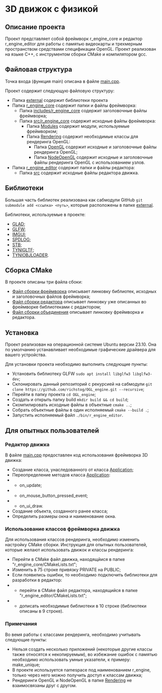 # 3D движок с физикой
## Описание проекта
Проект представляет собой фреймворк r_engine_core и редактор r_engine_editor для работы с памятью видеокарты и трехмерным пространством средствами спецификации OpenGL. Проект реализован на языке C++, с инструментом сборки CMake и компилятором gcc.

## Файловая структура

Точка входа (функция main) описана в файле [main.cpp](https://github.com/richstog/OGL_engine/blob/master/r_engine_editor/src/main.cpp).

Проект содержит следующую файловую структуру:
+ Папка [external](https://github.com/richstog/OGL_engine/tree/master/external) содержит библиотеки проекта
+ Папка [r_engine_core](https://github.com/richstog/OGL_engine/tree/master/r_engine_core) содержит папки и файлы фреймворка:
  + Папка [includes/r_engine_core](https://github.com/richstog/OGL_engine/tree/master/r_engine_core/includes/r_engine_core) содержит заголовочные файлы фреймворка;
  + Папка [src/r_engine_core](https://github.com/richstog/OGL_engine/tree/master/r_engine_core/src/r_engine_core) содержит исходные файлы фреймворка:
    + Папка [Modules](https://github.com/richstog/OGL_engine/tree/master/r_engine_core/src/r_engine_core/Modules) содержит модули, используемые фреймворком;
    + Папка [Rendering](https://github.com/richstog/OGL_engine/tree/master/r_engine_core/src/r_engine_core/Rendering) содержит необходимые классы для рендеринга OpenGL:
      + Папка [OpenGL](https://github.com/richstog/OGL_engine/tree/master/r_engine_core/src/r_engine_core/Rendering/OpenGL) содержит исходные и заголовочные файлы рендеринга OpenGL;
      + Папка [NodeOpenGL]() содержит исходные и заголовочные файлы рендеринга OpenGL с использованием узлов.
+ Папка [r_engine_editor](https://github.com/richstog/OGL_engine/tree/master/r_engine_editor) содержит папки и файлы редактора:
  + Папка [src](https://github.com/richstog/OGL_engine/tree/master/r_engine_editor/src) содержит исходные файлы редактора движка.

## Библиотеки
Большая часть библиотек реализована как сабмодули GitHub ```git submodule add <ссылка> <путь>```, которые расположены в папке [external](https://github.com/richstog/OGL_engine/tree/master/external).

Библиотеки, используемые в проекте:
+ [GLAD](https://glad.dav1d.de/);
+ [GLFW](https://github.com/glfw/glfw);
+ [IMGUI](https://github.com/ocornut/imgui);
+ [SPDLOG](https://github.com/gabime/spdlog);
+ [STB](https://github.com/nothings/stb);
+ [TYNIGLTF](https://github.com/syoyo/tinygltf);
+ [TYNIOBJLOADER](https://github.com/tinyobjloader/tinyobjloader).

## Сборка CMake
В проекте описаны три файла сбоки:
+ [Файл сборки фреймворка](https://github.com/richstog/OGL_engine/blob/master/r_engine_core/CMakeLists.txt) описывает линковку библиотек, исходных и заголовочных файлов фреймворка;
+ [Файл сборки редактора](https://github.com/richstog/OGL_engine/blob/master/r_engine_editor/CMakeLists.txt) описывает линковку уже описанных во фреймворке библиотеками с редактором;
+ [Файл сборки объединения](https://github.com/richstog/OGL_engine/blob/master/CMakeLists.txt) описывает линковку фреймворка и редактора.

## Установка
Проект реализован на операционной системе Ubuntu версии 23.10. Она по умолчанию устанавливает необходимые графические драйвера для вашего устройства.

Для установки проекта необходимо выполнить следующие пункты:
+ Установить библиотеку GLFW ```sudo apt install libglfw3 libglfw3-dev```;
+ Склонировать данный репозиторий с рекурсией на сабмодули ```git clone https://github.com/richstog/OGL_engine.git --recursive```;
+ Перейти в папку проекта ```cd OGL_engine```;
+ Создать и открыть папку build ```mkdir build && cd build```;
+ Скомпилировать исходные файлы в объектные ```cmake ..```;
+ Собрать объектные файлы в один исполняемый ```cmake --build .```;
+ Запустить исполняемый файл ```./bin/r_engine_editor```.

## Для опытных пользователей
### Редактор движка
В файле [main.cpp](https://github.com/richstog/OGL_engine/blob/master/r_engine_editor/src/main.cpp) предоставлен код использования фреймворка 3D движка:
+ Создание класса, унаследованного от класса [Application](https://github.com/richstog/OGL_engine/blob/master/r_engine_core/includes/r_engine_core/Application.hpp);
+ Переопределение методов класса [Application](https://github.com/richstog/OGL_engine/blob/master/r_engine_core/includes/r_engine_core/Application.hpp):
+ + on_update;
+ + on_mouse_button_pressed_event;
+ + on_ui_draw.
+ Создание объекта, созданного ранее класса;
+ Определить размеры окна и наименование окна.

### Использование классов фреймворка движка
Для использования классов рендеринга, необходимо изменить настройку CMake сборки.
Инструкция для опытных пользователей, которые желают использовать движок и классы рендеринга:
+ Перейти в CMake файл движка, находящйися в папке "r_engine_core/CMakeLists.txt";
+ Изменить в 75 строке привязку PRIVATE на PUBLIC;
+ Если появились ошибки, то необходимо подключить библиотеки для разработки в редактор:
+ + перейти в CMake файл редактора, находящийся в папке "r_engine_editor/CMakeLists.txt";
+ + дописать необходимые библиотеки в 10 строке (библиотеки описаны в 9 строке).
 
### Примечания
Во вемя работы с классами рендеринга, необходимо учитывать следующие пункты:
+ Нельзя создать несколько приложений (некоторые другие классы также относятся к некопируемым), во избежание ошибок с памятью необходимо использовать умные указатели, к примеру: make_unique;
+ В проекте используется namespace под наименованием r_engine, только через него можно получить доступ к классам движка;
+ Рендеринги OpenGL и NodeOpenGL в папке [Rendering](https://github.com/richstog/OGL_engine/tree/master/r_engine_core/src/r_engine_core/Rendering) не взаимосвязаны друг с другом.
